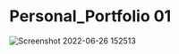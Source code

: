 # Personal_Portfolio 01
![Screenshot 2022-06-26 152513](https://user-images.githubusercontent.com/89279974/175832558-e4f4b559-5907-48ed-839f-bfabe8073c6f.png)

